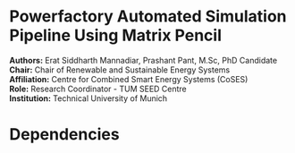 # Powerfactory Automated Simulation Pipeline Using Matrix Pencil

**Authors:** Erat Siddharth Mannadiar, Prashant Pant, M.Sc, PhD Candidate  
**Chair:** Chair of Renewable and Sustainable Energy Systems  
**Affiliation:** Centre for Combined Smart Energy Systems (CoSES)  
**Role:** Research Coordinator - TUM SEED Centre  
**Institution:** Technical University of Munich


# Dependencies
